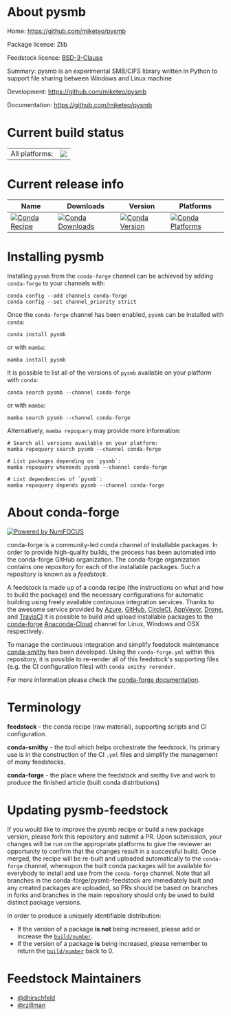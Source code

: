 About pysmb
===========

Home: https://github.com/miketeo/pysmb

Package license: Zlib

Feedstock license: [BSD-3-Clause](https://github.com/conda-forge/pysmb-feedstock/blob/main/LICENSE.txt)

Summary: pysmb is an experimental SMB/CIFS library written in Python to support file sharing between Windows and Linux machine

Development: https://github.com/miketeo/pysmb

Documentation: https://github.com/miketeo/pysmb

Current build status
====================


<table><tr><td>All platforms:</td>
    <td>
      <a href="https://dev.azure.com/conda-forge/feedstock-builds/_build/latest?definitionId=10258&branchName=main">
        <img src="https://dev.azure.com/conda-forge/feedstock-builds/_apis/build/status/pysmb-feedstock?branchName=main">
      </a>
    </td>
  </tr>
</table>

Current release info
====================

| Name | Downloads | Version | Platforms |
| --- | --- | --- | --- |
| [![Conda Recipe](https://img.shields.io/badge/recipe-pysmb-green.svg)](https://anaconda.org/conda-forge/pysmb) | [![Conda Downloads](https://img.shields.io/conda/dn/conda-forge/pysmb.svg)](https://anaconda.org/conda-forge/pysmb) | [![Conda Version](https://img.shields.io/conda/vn/conda-forge/pysmb.svg)](https://anaconda.org/conda-forge/pysmb) | [![Conda Platforms](https://img.shields.io/conda/pn/conda-forge/pysmb.svg)](https://anaconda.org/conda-forge/pysmb) |

Installing pysmb
================

Installing `pysmb` from the `conda-forge` channel can be achieved by adding `conda-forge` to your channels with:

```
conda config --add channels conda-forge
conda config --set channel_priority strict
```

Once the `conda-forge` channel has been enabled, `pysmb` can be installed with `conda`:

```
conda install pysmb
```

or with `mamba`:

```
mamba install pysmb
```

It is possible to list all of the versions of `pysmb` available on your platform with `conda`:

```
conda search pysmb --channel conda-forge
```

or with `mamba`:

```
mamba search pysmb --channel conda-forge
```

Alternatively, `mamba repoquery` may provide more information:

```
# Search all versions available on your platform:
mamba repoquery search pysmb --channel conda-forge

# List packages depending on `pysmb`:
mamba repoquery whoneeds pysmb --channel conda-forge

# List dependencies of `pysmb`:
mamba repoquery depends pysmb --channel conda-forge
```


About conda-forge
=================

[![Powered by
NumFOCUS](https://img.shields.io/badge/powered%20by-NumFOCUS-orange.svg?style=flat&colorA=E1523D&colorB=007D8A)](https://numfocus.org)

conda-forge is a community-led conda channel of installable packages.
In order to provide high-quality builds, the process has been automated into the
conda-forge GitHub organization. The conda-forge organization contains one repository
for each of the installable packages. Such a repository is known as a *feedstock*.

A feedstock is made up of a conda recipe (the instructions on what and how to build
the package) and the necessary configurations for automatic building using freely
available continuous integration services. Thanks to the awesome service provided by
[Azure](https://azure.microsoft.com/en-us/services/devops/), [GitHub](https://github.com/),
[CircleCI](https://circleci.com/), [AppVeyor](https://www.appveyor.com/),
[Drone](https://cloud.drone.io/welcome), and [TravisCI](https://travis-ci.com/)
it is possible to build and upload installable packages to the
[conda-forge](https://anaconda.org/conda-forge) [Anaconda-Cloud](https://anaconda.org/)
channel for Linux, Windows and OSX respectively.

To manage the continuous integration and simplify feedstock maintenance
[conda-smithy](https://github.com/conda-forge/conda-smithy) has been developed.
Using the ``conda-forge.yml`` within this repository, it is possible to re-render all of
this feedstock's supporting files (e.g. the CI configuration files) with ``conda smithy rerender``.

For more information please check the [conda-forge documentation](https://conda-forge.org/docs/).

Terminology
===========

**feedstock** - the conda recipe (raw material), supporting scripts and CI configuration.

**conda-smithy** - the tool which helps orchestrate the feedstock.
                   Its primary use is in the construction of the CI ``.yml`` files
                   and simplify the management of *many* feedstocks.

**conda-forge** - the place where the feedstock and smithy live and work to
                  produce the finished article (built conda distributions)


Updating pysmb-feedstock
========================

If you would like to improve the pysmb recipe or build a new
package version, please fork this repository and submit a PR. Upon submission,
your changes will be run on the appropriate platforms to give the reviewer an
opportunity to confirm that the changes result in a successful build. Once
merged, the recipe will be re-built and uploaded automatically to the
`conda-forge` channel, whereupon the built conda packages will be available for
everybody to install and use from the `conda-forge` channel.
Note that all branches in the conda-forge/pysmb-feedstock are
immediately built and any created packages are uploaded, so PRs should be based
on branches in forks and branches in the main repository should only be used to
build distinct package versions.

In order to produce a uniquely identifiable distribution:
 * If the version of a package **is not** being increased, please add or increase
   the [``build/number``](https://docs.conda.io/projects/conda-build/en/latest/resources/define-metadata.html#build-number-and-string).
 * If the version of a package **is** being increased, please remember to return
   the [``build/number``](https://docs.conda.io/projects/conda-build/en/latest/resources/define-metadata.html#build-number-and-string)
   back to 0.

Feedstock Maintainers
=====================

* [@dhirschfeld](https://github.com/dhirschfeld/)
* [@rzillman](https://github.com/rzillman/)

